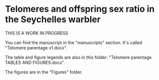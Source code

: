 # Telomeres and offspring sex ratio in the Seychelles warbler

THIS IS A WORK IN PROGRESS

You can find the manuscript in the "manuscripts" section. It's called "Telomere parentage v1.docx".

The table and figure legends are also in this folder: "Telomere parentage TABLES AND FIGURES.docx".

The figures are in the "Figures" folder.
